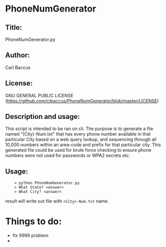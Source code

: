 # PhoneNumGenerator

## Title:
PhoneNumGenerator.py

## Author:
Carl Baccus

## License:
GNU GENERAL PUBLIC LICENSE (https://github.com/cjbaccus/PhoneNumGenerator/blob/master/LICENSE)

## Description and usage:
  This script is intended to be ran on cli.  The purpose is to generate a file named "(City)-Num.txt" that has every phone number
 available in that particular City based on a web query lookup, and sequencing through all 10,000 numbers within an area-code and 
 prefix for that particular city.
 This generated file could be used for brute force checking to ensure phone numbers were not used for passwords or WPA2 secrets etc.

## Usage: 
```
	> python PhoneNumGenerator.py 
	> What State? <answer>
	> What City? <answer>
```
result will write out file with `<City>-Num.txt` name.

 

# Things to do:
* fix 9999 problem
* 
